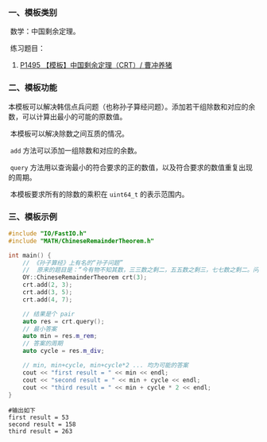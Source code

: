 ### 一、模板类别

​	数学：中国剩余定理。

​	练习题目：

1. [P1495 【模板】中国剩余定理（CRT）/ 曹冲养猪](https://www.luogu.com.cn/problem/P1495)

### 二、模板功能

​	本模板可以解决韩信点兵问题（也称孙子算经问题）。添加若干组除数和对应的余数，可以计算出最小的可能的原数值。

​	本模板可以解决除数之间互质的情况。

​	 `add` 方法可以添加一组除数和对应的余数。

​	 `query` 方法用以查询最小的符合要求的正的数值，以及符合要求的数值重复出现的周期。

​	本模板要求所有的除数的乘积在 `uint64_t` 的表示范围内。


### 三、模板示例

```c++
#include "IO/FastIO.h"
#include "MATH/ChineseRemainderTheorem.h"

int main() {
    // 《孙子算经》上有名的“孙子问题”
    //  原来的题目是：“今有物不知其数，三三数之剩二，五五数之剩三，七七数之剩二。问物几何？”
    OY::ChineseRemainderTheorem crt(3);
    crt.add(2, 3);
    crt.add(3, 5);
    crt.add(4, 7);

    // 结果是个 pair
    auto res = crt.query();
    // 最小答案
    auto min = res.m_rem;
    // 答案的周期
    auto cycle = res.m_div;

    // min, min+cycle, min+cycle*2 ... 均为可能的答案
    cout << "first result = " << min << endl;
    cout << "second result = " << min + cycle << endl;
    cout << "third result = " << min + cycle * 2 << endl;
}
```

```
#输出如下
first result = 53
second result = 158
third result = 263

```

